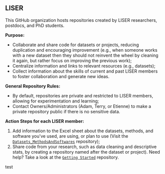 ## LISER 

This GitHub organization hosts repositories created by LISER researchers, postdocs, and PhD students. 

**Purpose:**
* Collaborate and share code for datasets or projects, reducing duplication and encouraging improvement (e.g., when someone works with a new dataset then they should not reinvent the wheel by cleaning it again, but rather focus on improving the previous work);
* Centralize information and links to relevant resources (e.g., datasets);
* Collect information about the skills of current and past LISER members to foster collaboration and generate new ideas.

**General Repository Rules:**
* By default, repositories are private and restricted to LISER members, allowing for experimentation and learning;
* Contact Owners/Administrators (Adam, Terry, or Etienne) to make a private repository public if there is no sensitive data.

**Action Steps for each LISER member:**
 1.	Add information to the Excel sheet about the datasets, methods, and software you've used, are using, or plan to use (Visit the [`Datasets_MethodsAndSoftwares`](https://github.com/Liser-Lu/Datasets_MethodsAndSoftwares) repository);
 2. Share code from your research, such as data cleaning and descriptive stats, by creating a repository named after the dataset or project). Need help? Take a look at the [`Getting Started`](https://github.com/Liser-Lu/Getting-started) repository.

test
